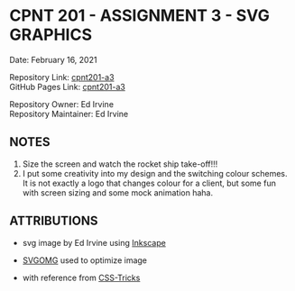 # CPNT 201 - ASSIGNMENT 3 - SVG GRAPHICS

Date:  February 16, 2021  

Repository Link: [cpnt201-a3](https://github.com/edirvine333/cpnt201-a3)    
GitHub Pages Link: [cpnt201-a3](https://edirvine333.github.io/cpnt201-a3/)    

Repository Owner: Ed Irvine  
Repository Maintainer: Ed Irvine    

## NOTES  

1.  Size the screen and watch the rocket ship take-off!!!
2.  I put some creativity into my design and the switching colour schemes.  It is not exactly a logo that changes colour for a client, but some fun with screen sizing and some mock animation haha.  

## ATTRIBUTIONS  

- svg image by Ed Irvine using [Inkscape](https://inkscape.org/)  
- [SVGOMG](https://jakearchibald.github.io/svgomg/) used to optimize image  

- with reference from [CSS-Tricks](https://css-tricks.com/using-svg/)  


 
